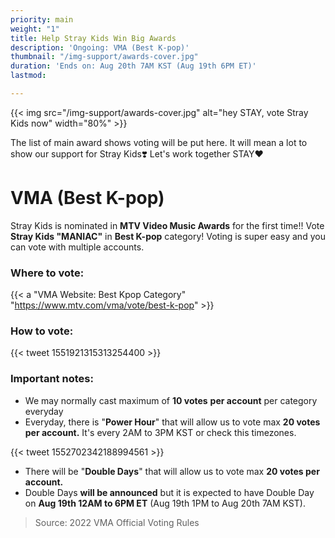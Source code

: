 ```yaml
---
priority: main
weight: "1"
title: Help Stray Kids Win Big Awards
description: 'Ongoing: VMA (Best K-pop)'
thumbnail: "/img-support/awards-cover.jpg"
duration: 'Ends on: Aug 20th 7AM KST (Aug 19th 6PM ET)'
lastmod: 

---
```

{{< img src="/img-support/awards-cover.jpg" alt="hey STAY, vote Stray Kids now" width="80%" >}}

The list of main award shows voting will be put here. It will mean a lot to show our support for Stray Kids❣️ Let's work together STAY❤️

# VMA (Best K-pop)

Stray Kids is nominated in **MTV Video Music Awards** for the first time!! Vote **Stray Kids "MANIAC"** in **Best K-pop** category! Voting is super easy and you can vote with multiple accounts.

### Where to vote:

{{< a "VMA Website: Best Kpop Category" "https://www.mtv.com/vma/vote/best-k-pop" >}}

### How to vote:

{{< tweet 1551921315313254400 >}}

### Important notes:

* We may normally cast maximum of **10 votes** **per account** per category everyday
* Everyday, there is "**Power Hour**" that will allow us to vote max **20 votes per account.** It's every 2AM to 3PM KST or check this timezones. 

{{< tweet 1552702342188994561 >}}

* There will be "**Double Days**" that will allow us to vote max **20 votes per account.** 
* Double Days **will be announced** but it is expected to have Double Day on **Aug 19th 12AM to 6PM ET** (Aug 19th 1PM to Aug 20th 7AM KST). 

> Source: 2022 VMA Official Voting Rules